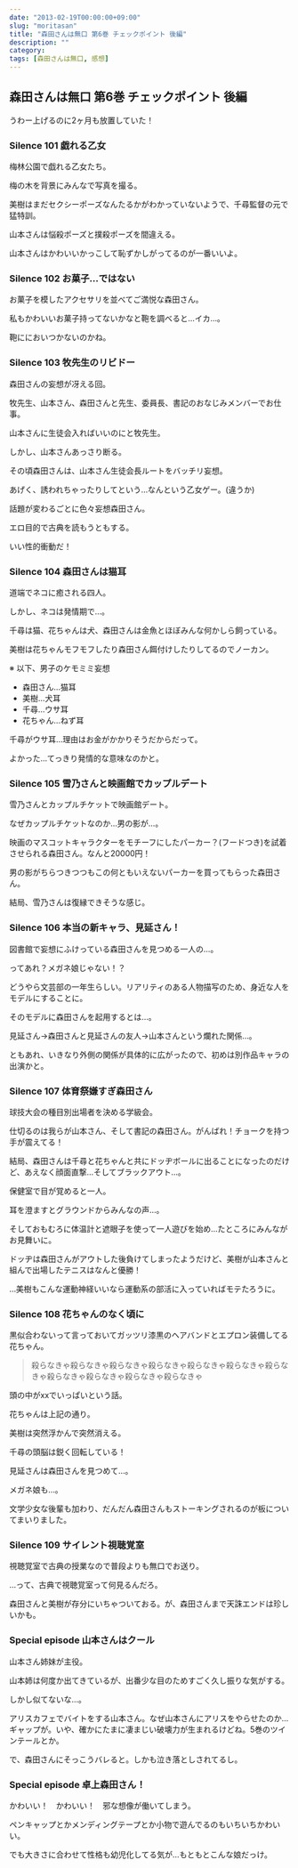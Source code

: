 ```yaml
---
date: "2013-02-19T00:00:00+09:00"
slug: "moritasan"
title: "森田さんは無口 第6巻 チェックポイント 後編"
description: ""
category: 
tags: [森田さんは無口, 感想]
---
```


## 森田さんは無口 第6巻 チェックポイント 後編

うわー上げるのに2ヶ月も放置していた！

### Silence 101 戯れる乙女

梅林公園で戯れる乙女たち。

梅の木を背景にみんなで写真を撮る。

美樹はまだセクシーポーズなんたるかがわかっていないようで、千尋監督の元で猛特訓。

山本さんは悩殺ポーズと撲殺ポーズを間違える。

山本さんはかわいいかっこして恥ずかしがってるのが一番いいよ。

### Silence 102 お菓子…ではない

お菓子を模したアクセサリを並べてご満悦な森田さん。

私もかわいいお菓子持ってないかなと鞄を調べると…イカ…。

鞄ににおいつかないのかね。

### Silence 103 牧先生のリビドー

森田さんの妄想が冴える回。

牧先生、山本さん、森田さんと先生、委員長、書記のおなじみメンバーでお仕事。

山本さんに生徒会入ればいいのにと牧先生。

しかし、山本さんあっさり断る。

その頃森田さんは、山本さん生徒会長ルートをバッチリ妄想。

あげく、誘われちゃったりしてという…なんという乙女ゲー。(違うか)

話題が変わるごとに色々妄想森田さん。

エロ目的で古典を読もうともする。

いい性的衝動だ！

### Silence 104 森田さんは猫耳

道端でネコに癒される四人。

しかし、ネコは発情期で…。

千尋は猫、花ちゃんは犬、森田さんは金魚とほぼみんな何かしら飼っている。

美樹は花ちゃんモフモフしたり森田さん餌付けしたりしてるのでノーカン。

※ 以下、男子のケモミミ妄想

- 森田さん…猫耳
- 美樹…犬耳
- 千尋…ウサ耳
- 花ちゃん…ねず耳

千尋がウサ耳…理由はお金がかかりそうだからだって。

よかった…てっきり発情的な意味なのかと。

### Silence 105 雪乃さんと映画館でカップルデート

雪乃さんとカップルチケットで映画館デート。

なぜカップルチケットなのか…男の影が…。

映画のマスコットキャラクターをモチーフにしたパーカー？(フードつき)を試着させられる森田さん。なんと20000円！

男の影がちらつきつつもこの何ともいえないパーカーを買ってもらった森田さん。

結局、雪乃さんは復縁できそうな感じ。

### Silence 106 本当の新キャラ、見延さん！

図書館で妄想にふけっている森田さんを見つめる一人の…。

ってあれ？メガネ娘じゃない！？

どうやら文芸部の一年生らしい。リアリティのある人物描写のため、身近な人をモデルにすることに。

そのモデルに森田さんを起用するとは…。

見延さん→森田さんと見延さんの友人→山本さんという爛れた関係…。

ともあれ、いきなり外側の関係が具体的に広がったので、初めは別作品キャラの出演かと。

### Silence 107 体育祭嫌すぎ森田さん

球技大会の種目別出場者を決める学級会。

仕切るのは我らが山本さん、そして書記の森田さん。がんばれ！チョークを持つ手が震えてる！

結局、森田さんは千尋と花ちゃんと共にドッヂボールに出ることになったのだけど、あえなく顔面直撃…そしてブラックアウト…。

保健室で目が覚めると一人。

耳を澄ますとグラウンドからみんなの声…。

そしておもむろに体温計と遮眼子を使って一人遊びを始め…たところにみんながお見舞いに。

ドッヂは森田さんがアウトした後負けてしまったようだけど、美樹が山本さんと組んで出場したテニスはなんと優勝！

…美樹もこんな運動神経いいなら運動系の部活に入っていればモテたろうに。

### Silence 108 花ちゃんのなく頃に

黒似合わないって言っておいてガッツリ漆黒のヘアバンドとエプロン装備してる花ちゃん。

> 殺らなきゃ殺らなきゃ殺らなきゃ殺らなきゃ殺らなきゃ殺らなきゃ殺らなきゃ殺らなきゃ殺らなきゃ殺らなきゃ殺らなきゃ

頭の中がxxでいっぱいという話。

花ちゃんは上記の通り。

美樹は突然浮かんで突然消える。

千尋の頭脳は鋭く回転している！

見延さんは森田さんを見つめて…。

メガネ娘も…。

文学少女な後輩も加わり、だんだん森田さんもストーキングされるのが板についてまいりました。

### Silence 109 サイレント視聴覚室

視聴覚室で古典の授業なので普段よりも無口でお送り。

…って、古典で視聴覚室って何見るんだろ。

森田さんと美樹が存分にいちゃついておる。が、森田さんまで天誅エンドは珍しいかも。

### Special episode 山本さんはクール

山本さん姉妹が主役。

山本姉は何度か出てきているが、出番少な目のためすごく久し振りな気がする。

しかし似てないな…。

アリスカフェでバイトをする山本さん。なぜ山本さんにアリスをやらせたのか…ギャップが。いや、確かにたまに凄まじい破壊力が生まれるけどね。5巻のツインテールとか。

で、森田さんにそっこうバレると。しかも泣き落としされてるし。

### Special episode 卓上森田さん！

かわいい！　かわいい！　邪な想像が働いてしまう。

ペンキャップとかメンディングテープとか小物で遊んでるのもいちいちかわいい。

でも大きさに合わせて性格も幼児化してる気が…もともとこんな娘だっけ。